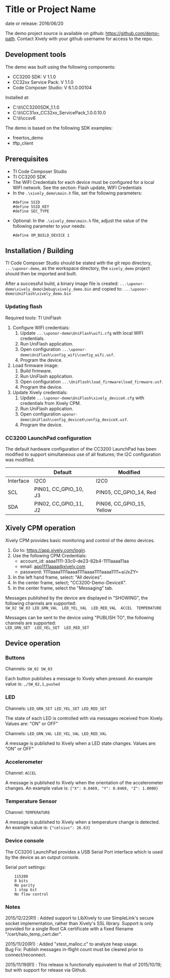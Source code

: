 # Title or Project Name
date or release: 2016/06/20

<!---
This is a comment. It is not displayed in the output, 
but it is visible in raw format.
-->

The demo project source is available on github: https://github.com/demo-path. Contact Xively with your github username for access to the repo.

## Development tools

The demo was built using the following components:
* CC3200 SDK: V 1.1.0
* CC32xx Service Pack: V 1.1.0
* Code Composer Studio: V 6.1.0.00104

Installed at:
* C:\ti\CC3200SDK_1.1.0
* C:\ti\CC31xx_CC32xx_ServicePack_1.0.0.10.0
* C:\ti\ccsv6

The demo is based on the following SDK examples:
* freertos_demo
* tftp_client

## Prerequisites

<!---
list all tools, configurations, licenses, etc needed for this project
-->

- TI Code Composer Studio
- TI CC3200 SDK
- The WIFI Credentials for each device must be configured for a local WIFI network.
See the section: Flash update, WIFI Credentials
- In the `.\xively_demo\main.h` file, set the following parameters:
    ```
    #define SSID
    #define SSID_KEY
    #define SEC_TYPE
    ```
- Optional: In the `.\xively_demo\main.h` file, adjust the value of the following parameter to your needs:
    ```
    #define XM_BUILD_DEVICE 1 
    ```

## Installation / Building 

TI Code Composer Studio should be stated with the git repo directory,
`...\uponor-demo`, as the workspace directory, the `xively_demo` project should
then be imported and built.

After a successful build, a binary image file is
created:
  `...\uponor-demo\xively_demo\Debug\xively_demo.bin`
and copied to:
  `...\uponor-demo\UniFlash\xively_demo.bin`

### Updating flash
Required tools: TI UniFlash

1. Configure WIFI credentials:
    1. Update `...\uponor-demo\UniFlash\wifi.cfg` with local WIFI credentials.
    2. Run UniFlash application.
    3. Open configuration `...\uponor-demo\UniFlash\config_wifi\config_wifi.usf`.
    4. Program the device.
2. Load firmware image:
    1. Build firmware.
    2. Run UniFlash application.
    3. Open configuration `...\UniFlash\load_firmware\load_firmware.usf`.
    4. Program the device.
3. Update Xively credentials:
    1. Update `...\uponor-demo\UniFlash\xively_deviceX.cfg` with credentials from Xively CPM.
    2. Run UniFlash application.
    3. Open configuration `uponor-demo\UniFlash\config_deviceX\config_deviceX.usf`.
    4. Program the device.

### CC3200 LaunchPad configuration

The default hardware configuration of the CC3200 LaunchPad has been modified to
support simultaneous use of all features; the I2C configuration was modified.

|   | Default | Modified |
|---|----|---|
| Interface |  I2C0  |  I2C0 | 
| SCL | PIN01, CC_GPIO_10, J3 | PIN05, CC_GPIO_14, Red |   
| SDA | PIN02, CC_GPIO_11, J2 | PIN06, CC_GPIO_15, Yellow | 

## Xively CPM operation 

Xively CPM provides basic monitoring and control of the demo devices. 
1. Go to: https://app.xively.com/login.
2. Use the following CPM Credentials:
    * account_id: aaaa1111-33c0-de23-82b4-1111aaaa11aa 
    * email: app1111aaaa@xively.com 
    * password: 1111aaaa1111aaaa1111aaaa1111aaaa1111+a/JxZY=
3. In the left hand frame, select: "All devices".
4. In the center frame, select; "CC3200-Demo-DeviceX".
5. In the center frame, select the "Messaging" tab.

Messages published by the device are displayed in "SHOWING", the following channels are supported: \
`
SW_02
SW_03
LED_GRN_VAL 
LED_YEL_VAL 
LED_RED_VAL 
ACCEL 
TEMPERATURE
`

Messages can be sent to the device using "PUBLISH TO", the following channels are supported: \
`
LED_GRN_SET 
LED_YEL_SET 
LED_RED_SET
`

## Device operation

### Buttons
Channels: `SW_02 SW_03`

Each button publishes a message to Xively when pressed. An example value is: `,/SW_02,1,pushed`

### LED
Channels: `LED_GRN_SET LED_YEL_SET LED_RED_SET`

The state of each LED is controlled with via messages received from Xively. Values are: "ON" or OFF"

Channels: `LED_GRN_VAL LED_YEL_VAL LED_RED_VAL`

A message is published to Xively when a LED state changes. Values are: "ON" or OFF"

### Accelerometer
Channel: `ACCEL`

A message is published to Xively when the orientation of the accelerometer changes. An example value is: `{"X": 0.0469, "Y": 0.0469, "Z": 1.0000}`

### Temperature Sensor
Channel: `TEMPERATURE`

A message is published to Xively when a temperature change is detected. An example value is: `{"celsius": 26.63}`


### Device console

The CC3200 LaunchPad provides a USB Serial Port interface which is
used by the device as an output console.

Serial port settings:
```
    115200
    8 bits
    No parity
    1 stop bit
    No flow control
```

[comment]: <> (This is a comment, it will not be included in the output as long as there is a blank line above the comment block)

### Notes

2015/12/22(R1) : Added support to LibXively to use SimpleLink's secure socket implementation, rather than Xively's SSL library.  Support is only provided for a single Root CA certificate with a fixed filename "/cert/halo_temp_cert.der".

2015/11/20(R1) : Added "xtest_malloc.c" to analyze heap usage. \
Bug Fix: Publish messages in-flight count must be cleared prior to connect/reconnect.

2015/11/19(R1) : This release is functionally equivalent to that of 2015/10/19; but with support for release via Github.
